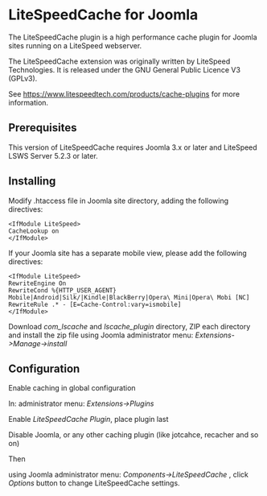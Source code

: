 LiteSpeedCache for Joomla
============================

The LiteSpeedCache plugin is a high performance cache plugin for Joomla sites running on a LiteSpeed webserver.

The LiteSpeedCache extension was originally written by LiteSpeed Technologies. It is released under the GNU General Public Licence V3
(GPLv3).

See https://www.litespeedtech.com/products/cache-plugins for more information.



Prerequisites
-------------
This version of LiteSpeedCache requires Joomla 3.x or later and LiteSpeed LSWS Server 5.2.3 or later.



Installing
-------------
Modify .htaccess file in Joomla site directory, adding the following directives:

    <IfModule LiteSpeed>
    CacheLookup on
    </IfModule>

If your Joomla site has a separate mobile view, please add the following directives:

    <IfModule LiteSpeed>
    RewriteEngine On
    RewriteCond %{HTTP_USER_AGENT} Mobile|Android|Silk/|Kindle|BlackBerry|Opera\ Mini|Opera\ Mobi [NC] RewriteRule .* - [E=Cache-Control:vary=ismobile]
    </IfModule>


Download *com_lscache* and *lscache_plugin* directory, ZIP each directory and install the zip file using Joomla administrator menu: 
*Extensions->Manage->install*

Configuration
--------------
Enable caching in global configuration

In: administrator menu: *Extensions->Plugins*

Enable *LiteSpeedCache Plugin*, place plugin last

Disable Joomla, or any other caching plugin (like jotcahce, recacher and so on)

Then

using Joomla administrator menu: *Components->LiteSpeedCache* , click *Options* button to change LiteSpeedCache settings.
